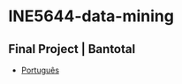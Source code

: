 # INE5644-data-mining

## Final Project | Bantotal

- [Português](./final-project/doc/instructions-pt.md)
